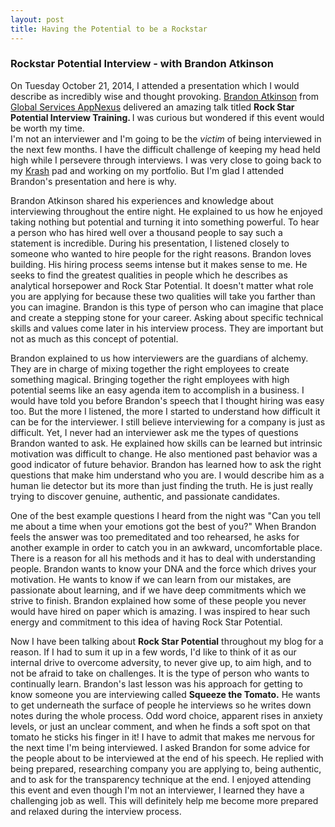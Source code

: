 ```yaml
---
layout: post
title: Having the Potential to be a Rockstar 
---
```


### Rockstar Potential Interview - with Brandon Atkinson
 
On Tuesday October 21, 2014, I attended a presentation which I would 
describe as incredibly wise and thought provoking.  [Brandon
Atkinson](http://blog.appnexus.com/author/batkinson/) from 
[Global Services AppNexus](http://www.appnexus.com/globalservices/) delivered 
an amazing talk titled  <strong>Rock Star Potential Interview Training.
</strong>  I was curious but  wondered if this event would be worth my time.  
I'm not an interviewer and I'm going to be the *victim* of being interviewed in the next few months.  I have the difficult challenge of keeping my head held high while I persevere through interviews.  I was very close to going back to my [Krash](https://krash.io) pad and working on my portfolio.  But I'm glad I attended Brandon's presentation and here is why.

<p>
Brandon Atkinson shared his experiences and knowledge about 
interviewing throughout the entire night.  He explained to us how he 
enjoyed taking nothing but potential and turning it into something powerful.
To hear a person who has hired well over a thousand people to say such
a statement is incredible. During his presentation, I listened closely to someone who wanted to hire people for the right reasons.  Brandon loves building.  
His hiring process seems intense but it makes sense to me.  He seeks to
find the greatest qualities in people which he describes as analytical 
horsepower and Rock Star Potential.  It doesn't matter what role you are 
applying for because these two qualities will take you farther than you can
imagine.  Brandon is this type of person who can imagine that place and create a
stepping stone for your career.  Asking about specific technical skills and values come later in his interview process.  They are important but not
as much as this concept of potential.
</p>
<p>
Brandon explained to us how interviewers are the guardians of alchemy.  They
are in charge of mixing together the right employees to create something
magical.  Bringing together the right employees with high potential seems
like an easy agenda item to accomplish in a business. I would have told you
before Brandon's speech that I thought hiring was easy too.  But the more I
listened, the more I started to understand how difficult it can be for the
interviewer.  I still believe interviewing for a company is just as
difficult.  Yet, I never had an interviewer ask me the types of questions
Brandon wanted to ask.  He explained how skills can be learned but intrinsic
motivation was difficult to change.  He also mentioned past behavior was a
good indicator of future behavior.  Brandon has learned how to ask the right
questions that make him understand who you are.  I would describe him as a human lie detector but its more than just finding the truth.  He is just really trying to discover genuine, authentic, and passionate candidates.
</p>
<p>
One of the best example questions I heard from the night was "Can you tell me 
about a time when your emotions got the best of you?"  When Brandon feels the 
answer was too premeditated and too rehearsed, he asks for another example 
in order to catch you in an awkward, uncomfortable place.  There is a 
reason for all his methods and it has to deal with understanding people.  
Brandon wants to know your DNA and the force which drives your motivation.  He 
wants to know if we can learn from our mistakes, are passionate about learning, and if we have deep commitments which we strive to finish.  Brandon explained 
how some of these people you never would have hired on paper which is amazing.
I was inspired to hear such energy and commitment to this idea of having Rock Star Potential.
</p>
<p>
Now I have been talking about <strong>Rock Star Potential</strong> throughout my
blog for a reason.  If I had to sum it up in a few words, I'd like to think of it as our internal drive to overcome adversity, to never give up, to aim high, and to not be afraid to take on challenges.  It is the type of person who wants to
continually learn.  Brandon's last lesson was his approach for getting to 
know someone you are interviewing called <strong>Squeeze the Tomato.</strong>  
He wants to get underneath the surface of people he interviews so he writes
down notes during the whole process.  Odd word choice, apparent rises in 
anxiety levels, or just an unclear comment, and when he finds a soft spot on 
that tomato he sticks his finger in it!  I have to admit that makes me nervous 
for the next time I'm being interviewed.  I asked Brandon for some advice for 
the people about to be interviewed at the end of his speech.  He replied 
with being prepared, researching company you are applying to, being authentic, 
and to ask for the transparency technique at the end.  I enjoyed attending this event and even though I'm not an interviewer, I learned they have a challenging job as well.  This will definitely help me become more prepared and relaxed during the interview process.  
</p>
